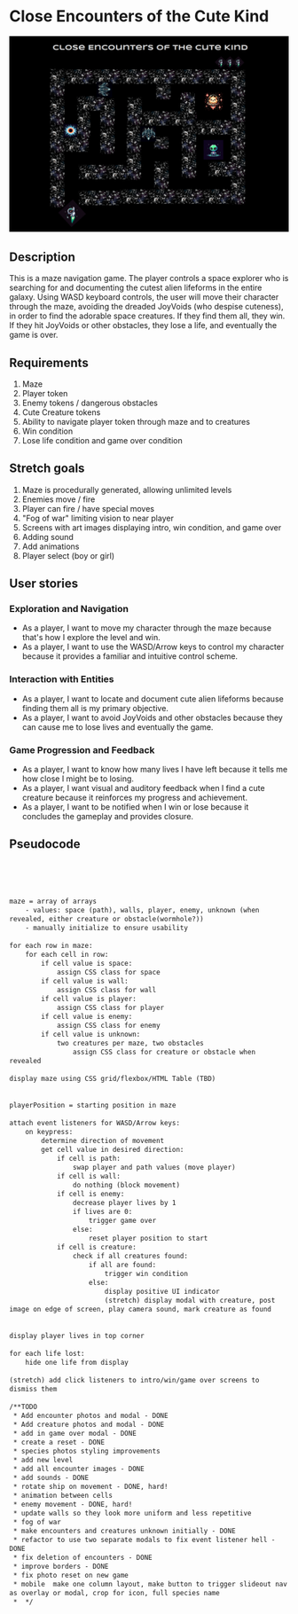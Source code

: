 # Close Encounters of the Cute Kind

![wireframe](./imgs/closeEncounterswireframe.png)

## Description

This is a maze navigation game. The player controls a space explorer who is searching for and documenting the cutest alien lifeforms in the entire galaxy. Using WASD keyboard controls, the user will move their character through the maze, avoiding the dreaded JoyVoids (who despise cuteness), in order to find the adorable space creatures. If they find them all, they win. If they hit JoyVoids or other obstacles, they lose a life, and eventually the game is over.

## Requirements

1. Maze
2. Player token
3. Enemy tokens / dangerous obstacles
4. Cute Creature tokens
5. Ability to navigate player token through maze and to creatures
6. Win condition
7. Lose life condition and game over condition

## Stretch goals

1. Maze is procedurally generated, allowing unlimited levels
2. Enemies move / fire
3. Player can fire / have special moves
4. "Fog of war" limiting vision to near player
5. Screens with art images displaying intro, win condition, and game over
6. Adding sound
7. Add animations
8. Player select (boy or girl)

## User stories

### Exploration and Navigation

- As a player, I want to move my character through the maze because that's how I explore the level and win.
- As a player, I want to use the WASD/Arrow keys to control my character because it provides a familiar and intuitive control scheme.

### Interaction with Entities

- As a player, I want to locate and document cute alien lifeforms because finding them all is my primary objective.
- As a player, I want to avoid JoyVoids and other obstacles because they can cause me to lose lives and eventually the game.

### Game Progression and Feedback

- As a player, I want to know how many lives I have left because it tells me how close I might be to losing.
- As a player, I want visual and auditory feedback when I find a cute creature because it reinforces my progress and achievement.
- As a player, I want to be notified when I win or lose because it concludes the gameplay and provides closure.

## Pseudocode

```




maze = array of arrays 
    - values: space (path), walls, player, enemy, unknown (when revealed, either creature or obstacle(wormhole?))
    - manually initialize to ensure usability

for each row in maze:
    for each cell in row:
        if cell value is space:
            assign CSS class for space
        if cell value is wall:
            assign CSS class for wall
        if cell value is player:
            assign CSS class for player
        if cell value is enemy:
            assign CSS class for enemy
        if cell value is unknown:
            two creatures per maze, two obstacles
                assign CSS class for creature or obstacle when revealed

display maze using CSS grid/flexbox/HTML Table (TBD)


playerPosition = starting position in maze

attach event listeners for WASD/Arrow keys:
    on keypress:
        determine direction of movement
        get cell value in desired direction:
            if cell is path:
                swap player and path values (move player)
            if cell is wall:
                do nothing (block movement)
            if cell is enemy:
                decrease player lives by 1
                if lives are 0:
                    trigger game over
                else:
                    reset player position to start
            if cell is creature:
                check if all creatures found:
                    if all are found:
                        trigger win condition
                    else:
                        display positive UI indicator
                        (stretch) display modal with creature, post image on edge of screen, play camera sound, mark creature as found


display player lives in top corner

for each life lost:
    hide one life from display

(stretch) add click listeners to intro/win/game over screens to dismiss them

/**TODO
 * Add encounter photos and modal - DONE
 * Add creature photos and modal - DONE
 * add in game over modal - DONE
 * create a reset - DONE
 * species photos styling improvements
 * add new level
 * add all encounter images - DONE
 * add sounds - DONE
 * rotate ship on movement - DONE, hard!
 * animation between cells
 * enemy movement - DONE, hard!
 * update walls so they look more uniform and less repetitive
 * fog of war
 * make encounters and creatures unknown initially - DONE
 * refactor to use two separate modals to fix event listener hell - DONE
 * fix deletion of encounters - DONE
 * improve borders - DONE
 * fix photo reset on new game
 * mobile  make one column layout, make button to trigger slideout nav as overlay or modal, crop for icon, full species name
 *  */ 
 ```